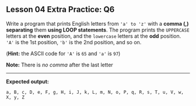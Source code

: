 ## Lesson 04 Extra Practice: Q6
Write a program that prints English letters from `'a' to 'z'` with a **comma (,) separating** them **using LOOP statements**. The program prints the `UPPERCASE` letters at the
**even** position, and the `lowercase` letters at the **odd** position. `'A'` is the 1st position, `'b'`
is the 2nd position, and so on. 

(**Hint:** the ASCII code for `'A'` is `65` and `'a'` is `97`)

**Note:** There is _no comma_ after the last letter

<hr>


**Expected output:**
```
a, B, c, D, e, F, g, H, i, J, k, L, m, N, o, P, q, R, s, T, u, V, w, X, y, Z
```
